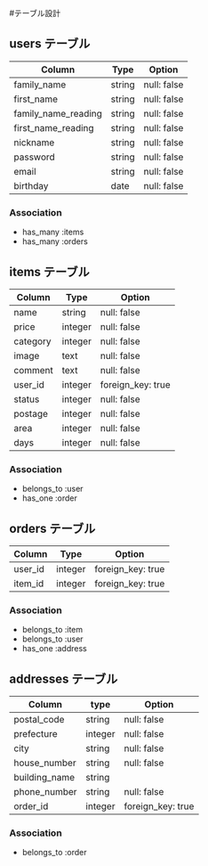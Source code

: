 #テーブル設計

## users テーブル
|  Column              |  Type    |  Option         |
| -------------------- |  ------- | --------------  |
| family_name          |  string  |  null: false    |
| first_name           |  string  |  null: false    |
| family_name_reading  |  string  |  null: false    |
| first_name_reading   |  string  |  null: false    |
| nickname             |  string  |  null: false    |
| password             |  string  |  null: false    |
| email                |  string  |  null: false    |
| birthday             |  date    |  null: false    |



### Association

- has_many :items
- has_many :orders

## items テーブル
|  Column    |  Type     |  Option             |
| ---------- |  -------  |  -----------------  |
| name       |  string   |  null: false        |
| price      |  integer  |  null: false        |
| category   |  integer  |  null: false        |
| image      |  text     |  null: false        |
| comment    |  text     |  null: false        |
| user_id    |  integer  |  foreign_key: true  |
| status     |  integer  |  null: false        |
| postage    |  integer  |  null: false        |
| area       |  integer  |  null: false        |
| days       |  integer  |  null: false        |

### Association

- belongs_to :user
- has_one :order


## orders テーブル
|  Column   |  Type     |  Option             |
| --------- |  -------- |  -----------------  |
| user_id   |  integer  |  foreign_key: true  |
| item_id  |  integer  |  foreign_key: true  |

### Association

- belongs_to :item
- belongs_to :user
- has_one :address


## addresses テーブル
|  Column        |  type     |  Option            |
| -------------  |  -------  |  ----------------  |
| postal_code    |  string   |  null: false       |
| prefecture     |  integer  |  null: false       |
| city           |  string   |  null: false       |
| house_number   |  string   |  null: false       |
| building_name  |  string   |                    |
| phone_number   |  string   |  null: false       |
| order_id      |  integer  |  foreign_key: true |

### Association

- belongs_to :order